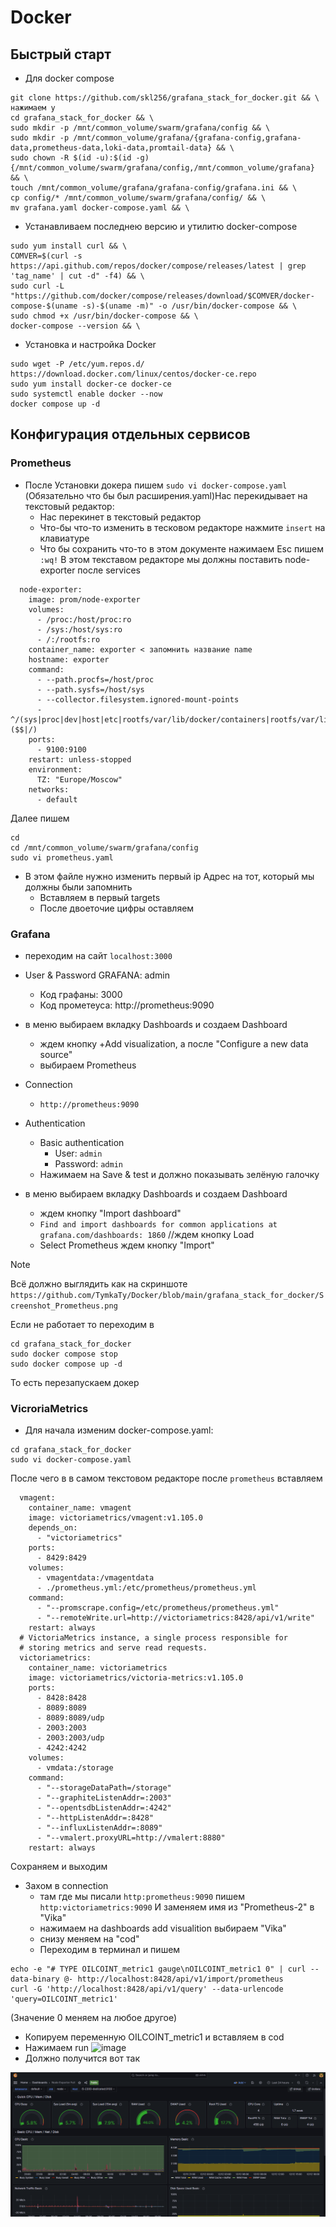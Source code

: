 # Docker

## Быстрый старт

* Для docker compose
  
```
git clone https://github.com/skl256/grafana_stack_for_docker.git && \ нажимаем y
cd grafana_stack_for_docker && \
sudo mkdir -p /mnt/common_volume/swarm/grafana/config && \
sudo mkdir -p /mnt/common_volume/grafana/{grafana-config,grafana-data,prometheus-data,loki-data,promtail-data} && \
sudo chown -R $(id -u):$(id -g) {/mnt/common_volume/swarm/grafana/config,/mnt/common_volume/grafana} && \
touch /mnt/common_volume/grafana/grafana-config/grafana.ini && \
cp config/* /mnt/common_volume/swarm/grafana/config/ && \
mv grafana.yaml docker-compose.yaml && \

```

 * Устанавливаем последнею версию и утилитю docker-compose

```
sudo yum install curl && \
COMVER=$(curl -s https://api.github.com/repos/docker/compose/releases/latest | grep 'tag_name' | cut -d" -f4) && \
sudo curl -L "https://github.com/docker/compose/releases/download/$COMVER/docker-compose-$(uname -s)-$(uname -m)" -o /usr/bin/docker-compose && \
sudo chmod +x /usr/bin/docker-compose && \
docker-compose --version && \
```

* Установка и настройка Docker

```
sudo wget -P /etc/yum.repos.d/ https://download.docker.com/linux/centos/docker-ce.repo
sudo yum install docker-ce docker-ce
sudo systemctl enable docker --now
docker compose up -d
```
              
## Конфигурация отдельных сервисов
### Prometheus
* После Установки докера пишем ` sudo vi docker-compose.yaml ` (Обязательно что бы был расширения.yaml)Нас перекидывает на текстовый редактор:
  * Нас перекинет в текстовый редактор
   * Что-бы что-то изменить в тесковом редакторе нажмите `insert` на клавиатуре
   * Что бы сохранить что-то в этом документе нажимаем Esc пишем  `:wq!`
 В этом текставом редакторе мы должны поставить node-exporter после services

```
  node-exporter:
    image: prom/node-exporter
    volumes:
      - /proc:/host/proc:ro
      - /sys:/host/sys:ro
      - /:/rootfs:ro
    container_name: exporter < запомнить название name
    hostname: exporter
    command:
      - --path.procfs=/host/proc
      - --path.sysfs=/host/sys
      - --collector.filesystem.ignored-mount-points
      - ^/(sys|proc|dev|host|etc|rootfs/var/lib/docker/containers|rootfs/var/lib/docker/overlay2|rootfs/run/docker/netns|rootfs/var/lib/docker/aufs)($$|/)
    ports:
      - 9100:9100
    restart: unless-stopped
    environment:
      TZ: "Europe/Moscow"
    networks:
      - default
```
Далее пишем 
```
cd
cd /mnt/common_volume/swarm/grafana/config 
sudo vi prometheus.yaml 
```
* В этом файле нужно изменить первый ip Адрес на тот, который мы должны были запомнить 
  * Вставляем в первый targets 
  * После двоеточие цифры оставляем

### Grafana
* переходим на сайт `localhost:3000`
  
* User & Password GRAFANA: admin
  * Код графаны: 3000
  * Код прометеуса: http://prometheus:9090

* в меню выбираем вкладку Dashboards и создаем Dashboard
  * ждем кнопку +Add visualization, а после "Configure a new data source"
  * выбираем Prometheus

* Connection
  * `http://prometheus:9090`

* Authentication
  * Basic authentication
    * User: `admin`
    * Password: `admin`
   * Нажимаем на Save & test и должно показывать зелёную галочку

* в меню выбираем вкладку Dashboards и создаем Dashboard
  * ждем кнопку "Import dashboard"
  * `Find and import dashboards for common applications at grafana.com/dashboards: 1860`  //ждем кнопку Load
  * Select Prometheus ждем кнопку "Import"
  
> [!NOTE]
> Всё должно выглядить как на скриншоте `https://github.com/TymkaTy/Docker/blob/main/grafana_stack_for_docker/Screenshot_Prometheus.png`

Если не работает то переходим в 

```
cd grafana_stack_for_docker
sudo docker compose stop
sudo docker compose up -d
```
То есть перезапускаем докер

### VicroriaMetrics

* Для начала изменим docker-compose.yaml:
```
cd grafana_stack_for_docker
sudo vi docker-compose.yaml
```
После чего в в самом текстовом редакторе после `prometheus` вставляем
```
  vmagent:
    container_name: vmagent
    image: victoriametrics/vmagent:v1.105.0
    depends_on:
      - "victoriametrics"
    ports:
      - 8429:8429
    volumes:
      - vmagentdata:/vmagentdata
      - ./prometheus.yml:/etc/prometheus/prometheus.yml
    command:
      - "--promscrape.config=/etc/prometheus/prometheus.yml"
      - "--remoteWrite.url=http://victoriametrics:8428/api/v1/write"
    restart: always
  # VictoriaMetrics instance, a single process responsible for
  # storing metrics and serve read requests.
  victoriametrics:
    container_name: victoriametrics
    image: victoriametrics/victoria-metrics:v1.105.0
    ports:
      - 8428:8428
      - 8089:8089
      - 8089:8089/udp
      - 2003:2003
      - 2003:2003/udp
      - 4242:4242
    volumes:
      - vmdata:/storage
    command:
      - "--storageDataPath=/storage"
      - "--graphiteListenAddr=:2003"
      - "--opentsdbListenAddr=:4242"
      - "--httpListenAddr=:8428"
      - "--influxListenAddr=:8089"
      - "--vmalert.proxyURL=http://vmalert:8880"
    restart: always
```
Сохраняем и выходим

* Захом в connection
  * там где мы писали `http:prometheus:9090` пишем  `http:victoriametrics:9090` И заменяем имя из "Prometheus-2" в "Vika"
  * нажимаем на dashboards add visualition выбираем "Vika"
  * снизу меняем на "cod"
  * Переходим в терминал и пишем

```
echo -e "# TYPE OILCOINT_metric1 gauge\nOILCOINT_metric1 0" | curl --data-binary @- http://localhost:8428/api/v1/import/prometheus  
curl -G 'http://localhost:8428/api/v1/query' --data-urlencode 'query=OILCOINT_metric1'

```
(Значение 0 меняем на любое другое)
* Копируем переменную OILCOINT_metric1 и вставляем в cod
* Нажимаем run 
![image](https://raw.githubusercontent.com/leposkaeee/Docker/refs/heads/main/Screenshot_Prometheus.pngae67ebf6ddc3)
* Должно получится вот так


![image](https://raw.githubusercontent.com/leposkaeee/Docker/refs/heads/main/Screenshot_Prometheus.png)
